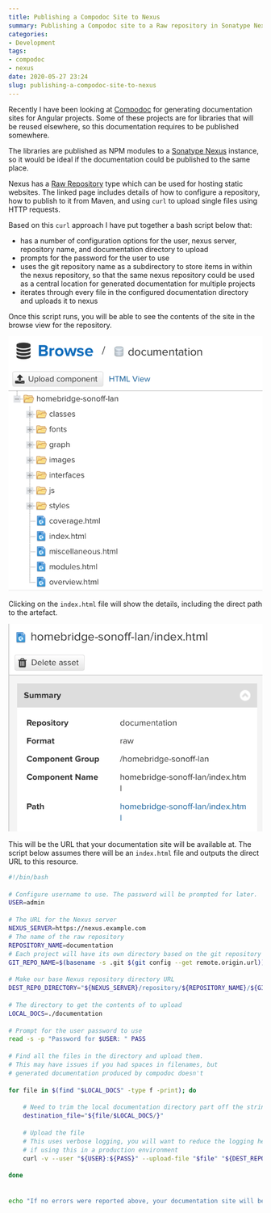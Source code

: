 ```yaml
---
title: Publishing a Compodoc Site to Nexus
summary: Publishing a Compodoc site to a Raw repository in Sonatype Nexus
categories:
- Development
tags:
- compodoc
- nexus
date: 2020-05-27 23:24
slug: publishing-a-compodoc-site-to-nexus
---
```

Recently I have been looking at [Compodoc][compodoc] for generating documentation sites for Angular projects. Some of these projects are for libraries that will be reused elsewhere, so this documentation requires to be published somewhere.

The libraries are published as NPM modules to a [Sonatype Nexus][nexus] instance, so it would be ideal if the documentation could be published to the same place. 

<!--more-->

Nexus has a [Raw Repository][raw-repo] type which can be used for hosting static websites. The linked page includes details of how to configure a repository, how to publish to it from Maven, and using `curl` to upload single files using HTTP requests.  

Based on this `curl` approach I have put together a bash script below that:
* has a number of configuration options for the user, nexus server, repository name, and documentation directory to upload
* prompts for the password for the user to use
* uses the git repository name as a subdirectory to store items in within the nexus repository, so that the same nexus repository could be used as a central location for generated documentation for multiple projects
* iterates through every file in the configured documentation directory and uploads it to nexus

Once this script runs, you will be able to see the contents of the site in the browse view for the repository.

![Repository browse view][nexus_browse]

Clicking on the `index.html` file will show the details, including the direct path to the artefact. 

![Index details][nexus_detail]

This will be the URL that your documentation site will be available at. The script below assumes there will be an `index.html` file and outputs the direct URL to this resource. 

~~~ bash
#!/bin/bash

# Configure username to use. The password will be prompted for later.
USER=admin

# The URL for the Nexus server
NEXUS_SERVER=https://nexus.example.com
# The name of the raw repository
REPOSITORY_NAME=documentation
# Each project will have its own directory based on the git repository name
GIT_REPO_NAME=$(basename -s .git $(git config --get remote.origin.url))

# Make our base Nexus repository directory URL
DEST_REPO_DIRECTORY="${NEXUS_SERVER}/repository/${REPOSITORY_NAME}/${GIT_REPO_NAME}"

# The directory to get the contents of to upload
LOCAL_DOCS=./documentation

# Prompt for the user password to use
read -s -p "Password for $USER: " PASS

# Find all the files in the directory and upload them. 
# This may have issues if you had spaces in filenames, but 
# generated documentation produced by compodoc doesn't

for file in $(find "$LOCAL_DOCS" -type f -print); do

    # Need to trim the local documentation directory part off the string
    destination_file="${file/$LOCAL_DOCS/}"
    
    # Upload the file
    # This uses verbose logging, you will want to reduce the logging here
    # if using this in a production environment
    curl -v --user "${USER}:${PASS}" --upload-file "$file" "${DEST_REPO_DIRECTORY}${destination_file}"

done


echo "If no errors were reported above, your documentation site will be available at ${DEST_REPO_DIRECTORY}/index.html"


~~~

[nexus_browse]: /images/compodoc_publish/browse_view.png "Repository browse view showing generated site files"
[nexus_detail]: /images/compodoc_publish/index_details.png "Details of the index.html file including the resource path"

[compodoc]: https://compodoc.app "Compodoc - The missing documentation tool for your Angular application"

[nexus]: https://www.sonatype.com/nexus-repository-oss "Nexus Repository OSS - Software Component Management - Sonatype"

[raw-repo]: https://help.sonatype.com/repomanager3/formats/raw-repositories "Raw Repositories"
[upload_raw]: https://help.sonatype.com/repomanager3/formats/raw-repositories#RawRepositories-UploadingFilestoHostedRawRepositories "Uploading Files to Hosted Raw Repositories"
